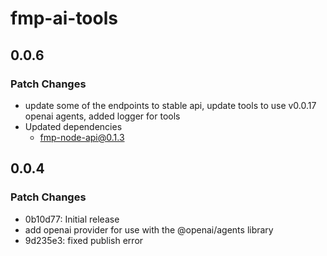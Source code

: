 # fmp-ai-tools

## 0.0.6

### Patch Changes

- update some of the endpoints to stable api, update tools to use v0.0.17 openai agents, added logger for tools
- Updated dependencies
  - fmp-node-api@0.1.3

## 0.0.4

### Patch Changes

- 0b10d77: Initial release
- add openai provider for use with the @openai/agents library
- 9d235e3: fixed publish error
